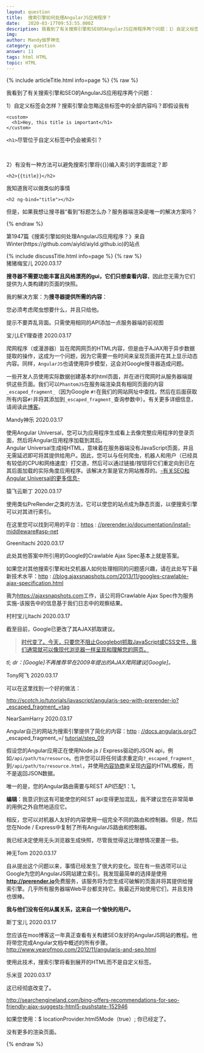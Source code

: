 ```yaml
---
layout: question
title:  搜索引擎如何处理AngularJS应用程序？
date:   2020-03-17T09:53:55.000Z
description: 我看到了有关搜索引擎和SEO的AngularJS应用程序两个问题：1）自定义标签会怎样？搜索引擎会忽略这些标签中的全部内容吗？即假设我有<cust...
img: 
author: Mandy伽罗神无
category: question
answer: 11
tags: html HTML
topic: HTML
---
```

<div class="article-root">
  <div class="article">
    {% include articleTitle.html info=page %}
    {% raw %}
    <div class="article-content"><p><font style="vertical-align: inherit;"><font style="vertical-align: inherit;">我看到了有关搜索引擎和SEO的AngularJS应用程序两个问题：</font></font></p>

<p><font style="vertical-align: inherit;"><font style="vertical-align: inherit;">1）自定义标签会怎样？</font><font style="vertical-align: inherit;">搜索引擎会忽略这些标签中的全部内容吗？</font><font style="vertical-align: inherit;">即假设我有</font></font></p>

<pre><code>&lt;custom&gt;<font></font>
  &lt;h1&gt;Hey, this title is important&lt;/h1&gt;<font></font>
&lt;/custom&gt;<font></font>
</code></pre>

<p><font style="vertical-align: inherit;"></font><code>&lt;h1&gt;</code><font style="vertical-align: inherit;"><font style="vertical-align: inherit;">尽管位于自定义标签中</font><font style="vertical-align: inherit;">仍会</font><font style="vertical-align: inherit;">被索引？</font></font></p>

<p><br></p>

<p><font style="vertical-align: inherit;"><font style="vertical-align: inherit;">2）有没有一种方法可以避免搜索引擎将{{}}编入索引的字面绑定？</font><font style="vertical-align: inherit;">即</font></font></p>

<pre><code>&lt;h2&gt;{{title}}&lt;/h2&gt;
</code></pre>

<p><font style="vertical-align: inherit;"><font style="vertical-align: inherit;">我知道我可以做类似的事情</font></font></p>

<pre><code>&lt;h2 ng-bind="title"&gt;&lt;/h2&gt;
</code></pre>

<p><font style="vertical-align: inherit;"><font style="vertical-align: inherit;">但是，如果我想让搜寻器“看到”标题怎么办？</font><font style="vertical-align: inherit;">服务器端渲染是唯一的解决方案吗？</font></font></p></div>
    {% endraw %}
  </div>
  <p class="winter_mark">第1947篇《搜索引擎如何处理AngularJS应用程序？》来自Winter(https://github.com/aiyld/aiyld.github.io)的站点</p>
  <div class="discuss-wrapper">
    {% include discussTitle.html info=page %}
    {% raw %}
    <div class="discuss-list">
    <div class="discuss-item">
        <div class="discuss-parent">
          <div class="discuss-meta">
            <span class="discuss-user">猪猪梅宝儿</span>
            <span class="discuss-time">2020.03.17</span>
          </div>
          <div class="discuss-comment"><p><strong><font style="vertical-align: inherit;"><font style="vertical-align: inherit;">搜寻器不需要功能丰富且风格漂亮的gui，它们只想查看内容</font></font></strong><font style="vertical-align: inherit;"><font style="vertical-align: inherit;">，因此您无需为它们提供为人类构建的页面的快照。</font></font></p>

<p><font style="vertical-align: inherit;"><font style="vertical-align: inherit;">我的解决方案：为</font></font><strong><font style="vertical-align: inherit;"><font style="vertical-align: inherit;">搜寻器提供所需的内容</font></font></strong><font style="vertical-align: inherit;"><font style="vertical-align: inherit;">：</font></font></p>

<p><font style="vertical-align: inherit;"><font style="vertical-align: inherit;">您必须考虑爬虫想要什么，并且只给他。</font></font></p>

<p><font style="vertical-align: inherit;"><font style="vertical-align: inherit;">提示不要弄乱背面。</font><font style="vertical-align: inherit;">只需使用相同的API添加一点服务器端的前视图</font></font></p></div>
        </div></div><div class="discuss-item">
        <div class="discuss-parent">
          <div class="discuss-meta">
            <span class="discuss-user">宝儿LEY理查德</span>
            <span class="discuss-time">2020.03.17</span>
          </div>
          <div class="discuss-comment"><p><font style="vertical-align: inherit;"><font style="vertical-align: inherit;">爬网程序（或漫游器）旨在爬网网页的HTML内容，但是由于AJAX用于异步数据提取的操作，这成为一个问题，因为它需要一些时间来呈现页面并在其上显示动态内容。</font><font style="vertical-align: inherit;">同样，</font></font><code>AngularJS</code><font style="vertical-align: inherit;"><font style="vertical-align: inherit;">也请使用异步模型，这会对Google搜寻器造成问题。</font></font></p>

<p><font style="vertical-align: inherit;"><font style="vertical-align: inherit;">一些开发人员使用实际数据创建基本的html页面，并在进行爬网时从服务器端提供这些页面。</font><font style="vertical-align: inherit;">我们可以</font></font><code>PhantomJS</code><font style="vertical-align: inherit;"><font style="vertical-align: inherit;">在服务端</font><font style="vertical-align: inherit;">渲染具有相同页面的内容</font></font><code>_escaped_fragment_</code><font style="vertical-align: inherit;"><font style="vertical-align: inherit;">（因为Google </font></font><code>#!</code><font style="vertical-align: inherit;"><font style="vertical-align: inherit;">在我们的网站网址中</font><font style="vertical-align: inherit;">查找</font><font style="vertical-align: inherit;">，然后在后面获取所有内容</font></font><code>#!</code><font style="vertical-align: inherit;"><font style="vertical-align: inherit;">并将其添加到</font></font><code>_escaped_fragment_</code><font style="vertical-align: inherit;"><font style="vertical-align: inherit;">查询参数中）。</font><font style="vertical-align: inherit;">有关更多详细信息，请阅读此</font></font><a href="http://www.tothenew.com/blog/angular-seo/" rel="nofollow"><font style="vertical-align: inherit;"><font style="vertical-align: inherit;">博客</font></font></a><font style="vertical-align: inherit;"><font style="vertical-align: inherit;">。</font></font></p></div>
        </div></div><div class="discuss-item">
        <div class="discuss-parent">
          <div class="discuss-meta">
            <span class="discuss-user">Mandy神乐</span>
            <span class="discuss-time">2020.03.17</span>
          </div>
          <div class="discuss-comment"><p><font style="vertical-align: inherit;"><font style="vertical-align: inherit;">使用Angular Universal，您可以为应用程序生成看上去像完整应用程序的登录页面，然后将Angular应用程序加载到其后。
</font></font><br><font style="vertical-align: inherit;"><font style="vertical-align: inherit;">Angular Universal生成纯HTML，意味着在服务器端没有JavaScript页面，并且无需延迟即可将其提供给用户。</font><font style="vertical-align: inherit;">因此，您可以与任何爬虫，机器人和用户（已经具有较低的CPU和网络速度）打交道，然后可以通过链接/按钮将它们重定向到已在其后面加载的实际角度应用程序。</font><font style="vertical-align: inherit;">该解决方案是官方网站推荐的。</font></font><a href="https://angular.io/docs/ts/latest/guide/universal.html#!#seo-no-javascript" rel="nofollow noreferrer"><font style="vertical-align: inherit;"><font style="vertical-align: inherit;">-有关SEO和Angular Universal的更多信息-</font></font></a></p></div>
        </div></div><div class="discuss-item">
        <div class="discuss-parent">
          <div class="discuss-meta">
            <span class="discuss-user">猿飞云斯丁</span>
            <span class="discuss-time">2020.03.17</span>
          </div>
          <div class="discuss-comment"><p><font style="vertical-align: inherit;"><font style="vertical-align: inherit;">使用类似PreRender之类的方法，它可以使您的站点成为静态页面，以便搜索引擎可以对其进行索引。</font></font></p>

<p><font style="vertical-align: inherit;"><font style="vertical-align: inherit;">在这里您可以找到可用的平台：</font><a href="https://prerender.io/documentation/install-middleware#asp-net" rel="nofollow"><font style="vertical-align: inherit;">https</font></a><font style="vertical-align: inherit;"> : </font></font><a href="https://prerender.io/documentation/install-middleware#asp-net" rel="nofollow"><font style="vertical-align: inherit;"><font style="vertical-align: inherit;">//prerender.io/documentation/install-middleware#asp-net</font></font></a></p></div>
        </div></div><div class="discuss-item">
        <div class="discuss-parent">
          <div class="discuss-meta">
            <span class="discuss-user">GreenItachi</span>
            <span class="discuss-time">2020.03.17</span>
          </div>
          <div class="discuss-comment"><p><font style="vertical-align: inherit;"><font style="vertical-align: inherit;">此处其他答案中所引用的Google的Crawlable Ajax Spec基本上就是答案。</font></font></p>

<p><font style="vertical-align: inherit;"><font style="vertical-align: inherit;">如果您对其他搜索引擎和社交机器人如何处理相同的问题感兴趣，请在此处写下最新技术水平：</font><a href="http://blog.ajaxsnapshots.com/2013/11/googles-crawlable-ajax-specification.html" rel="noreferrer"><font style="vertical-align: inherit;">http</font></a><font style="vertical-align: inherit;"> : </font></font><a href="http://blog.ajaxsnapshots.com/2013/11/googles-crawlable-ajax-specification.html" rel="noreferrer"><font style="vertical-align: inherit;"><font style="vertical-align: inherit;">//blog.ajaxsnapshots.com/2013/11/googles-crawlable-ajax-specification.html</font></font></a></p>

<p><font style="vertical-align: inherit;"><font style="vertical-align: inherit;">我为</font></font><a href="https://ajaxsnapshots.com" rel="noreferrer"><font style="vertical-align: inherit;"><font style="vertical-align: inherit;">https://ajaxsnapshots.com</font></font></a><font style="vertical-align: inherit;"><font style="vertical-align: inherit;">工作</font><font style="vertical-align: inherit;">，该公司将Crawlable Ajax Spec作为服务实施-该报告中的信息基于我们日志中的观察结果。</font></font></p></div>
        </div></div><div class="discuss-item">
        <div class="discuss-parent">
          <div class="discuss-meta">
            <span class="discuss-user">村村宝儿Itachi</span>
            <span class="discuss-time">2020.03.17</span>
          </div>
          <div class="discuss-comment"><p><font style="vertical-align: inherit;"><font style="vertical-align: inherit;">截至目前，Google已更改了其AJAX抓取建议。</font></font></p>

<blockquote>
  <p><a href="http://googlewebmastercentral.blogspot.is/2015/10/deprecating-our-ajax-crawling-scheme.html"><font style="vertical-align: inherit;"><font style="vertical-align: inherit;">时代变了。</font><font style="vertical-align: inherit;">今天，只要您不阻止Googlebot抓取JavaScript或CSS文件，我们通常就可以像现代浏览器一样呈现和理解您的网页。</font></font></a></p>
</blockquote>

<p><em><font style="vertical-align: inherit;"><font style="vertical-align: inherit;">tl; dr：[Google]不再推荐早在2009年提出的AJAX爬网建议[Google]。</font></font></em></p></div>
        </div></div><div class="discuss-item">
        <div class="discuss-parent">
          <div class="discuss-meta">
            <span class="discuss-user">Tony阿飞</span>
            <span class="discuss-time">2020.03.17</span>
          </div>
          <div class="discuss-comment"><p><font style="vertical-align: inherit;"><font style="vertical-align: inherit;">可以在这里找到一个好的做法：</font></font></p>

<p><a href="http://scotch.io/tutorials/javascript/angularjs-seo-with-prerender-io?_escaped_fragment_=tag"><font style="vertical-align: inherit;"><font style="vertical-align: inherit;">http://scotch.io/tutorials/javascript/angularjs-seo-with-prerender-io?_escaped_fragment_=tag</font></font></a></p></div>
        </div></div><div class="discuss-item">
        <div class="discuss-parent">
          <div class="discuss-meta">
            <span class="discuss-user">NearSamHarry</span>
            <span class="discuss-time">2020.03.17</span>
          </div>
          <div class="discuss-comment"><p><font style="vertical-align: inherit;"><font style="vertical-align: inherit;">Angular自己的网站为搜索引擎提供了简化的内容：</font><a href="http://docs.angularjs.org/?_escaped_fragment_=/tutorial/step_09"><font style="vertical-align: inherit;">http</font></a><font style="vertical-align: inherit;"> : </font><a href="http://docs.angularjs.org/?_escaped_fragment_=/tutorial/step_09"><font style="vertical-align: inherit;">//docs.angularjs.org/?</font></a><font style="vertical-align: inherit;"> _escaped_fragment_=/ </font></font><a href="http://docs.angularjs.org/?_escaped_fragment_=/tutorial/step_09"><font style="vertical-align: inherit;"><font style="vertical-align: inherit;">tutorial/step_09</font></font></a></p>

<p><font style="vertical-align: inherit;"><font style="vertical-align: inherit;">假设您的Angular应用正在使用Node.js / Express驱动的JSON api，例如</font></font><code>/api/path/to/resource</code><font style="vertical-align: inherit;"><font style="vertical-align: inherit;">。</font><font style="vertical-align: inherit;">也许您可以将任何请求重定向</font></font><code>?_escaped_fragment_</code><font style="vertical-align: inherit;"><font style="vertical-align: inherit;">到</font></font><code>/api/path/to/resource.html</code><font style="vertical-align: inherit;"><font style="vertical-align: inherit;">，并使用</font></font><a href="http://expressjs.com/api.html#res.format"><font style="vertical-align: inherit;"><font style="vertical-align: inherit;">内容协商</font></font></a><font style="vertical-align: inherit;"><font style="vertical-align: inherit;">来呈现</font><a href="http://expressjs.com/api.html#res.format"><font style="vertical-align: inherit;">内容</font></a><font style="vertical-align: inherit;">的HTML模板，而不是返回JSON数据。</font></font></p>

<p><font style="vertical-align: inherit;"><font style="vertical-align: inherit;">唯一的是，您的Angular路由需要与REST API匹配1：1。</font></font></p>

<p><strong><font style="vertical-align: inherit;"><font style="vertical-align: inherit;">编辑</font></font></strong><font style="vertical-align: inherit;"><font style="vertical-align: inherit;">：我意识到这有可能使您的REST api变得更加混乱，我不建议您在非常简单的用例之外自然地适应它。</font></font></p>

<p><font style="vertical-align: inherit;"><font style="vertical-align: inherit;">相反，您可以对机器人友好的内容使用一组完全不同的路由和控制器。</font><font style="vertical-align: inherit;">但是，然后您在Node / Express中复制了所有AngularJS路由和控制器。</font></font></p>

<p><font style="vertical-align: inherit;"><font style="vertical-align: inherit;">我已经决定使用无头浏览器生成快照，尽管我觉得这比理想情况要差一些。</font></font></p></div>
        </div></div><div class="discuss-item">
        <div class="discuss-parent">
          <div class="discuss-meta">
            <span class="discuss-user">神无Tom</span>
            <span class="discuss-time">2020.03.17</span>
          </div>
          <div class="discuss-comment"><p><font style="vertical-align: inherit;"><font style="vertical-align: inherit;">自从提出这个问题以来，事情已经发生了很大的变化。</font><font style="vertical-align: inherit;">现在有一些选项可以让Google为您的AngularJS网站建立索引。</font><font style="vertical-align: inherit;">我发现最简单的选择是使用</font></font><strong><a href="http://prerender.io" rel="noreferrer"><font style="vertical-align: inherit;"><font style="vertical-align: inherit;">http://prerender.io</font></font></a></strong><font style="vertical-align: inherit;"><font style="vertical-align: inherit;">免费服务，该服务将为您生成可破解的页面并将其提供给搜索引擎。</font><font style="vertical-align: inherit;">几乎所有服务器端Web平台都支持它。</font><font style="vertical-align: inherit;">我最近开始使用它们，并且支持也很棒。</font></font></p>

<p><strong><font style="vertical-align: inherit;"><font style="vertical-align: inherit;">我与他们没有任何从属关系，这来自一个愉快的用户。</font></font></strong></p></div>
        </div></div><div class="discuss-item">
        <div class="discuss-parent">
          <div class="discuss-meta">
            <span class="discuss-user">斯丁宝儿</span>
            <span class="discuss-time">2020.03.17</span>
          </div>
          <div class="discuss-comment"><p><font style="vertical-align: inherit;"><font style="vertical-align: inherit;">您应该在moo博客这一年真正查看有关构建SEO友好的AngularJS网站的教程。</font><font style="vertical-align: inherit;">他将带您完成Angular文档中概述的所有步骤。</font></font><a href="http://www.yearofmoo.com/2012/11/angularjs-and-seo.html"><font style="vertical-align: inherit;"><font style="vertical-align: inherit;">http://www.yearofmoo.com/2012/11/angularjs-and-seo.html</font></font></a></p>

<p><font style="vertical-align: inherit;"><font style="vertical-align: inherit;">使用此技术，搜索引擎将看到展开的HTML而不是自定义标签。</font></font></p></div>
        </div></div><div class="discuss-item">
        <div class="discuss-parent">
          <div class="discuss-meta">
            <span class="discuss-user">乐米亚</span>
            <span class="discuss-time">2020.03.17</span>
          </div>
          <div class="discuss-comment"><p><font style="vertical-align: inherit;"><font style="vertical-align: inherit;">这已经彻底改变了。</font></font></p>

<p><a href="http://searchengineland.com/bing-offers-recommendations-for-seo-friendly-ajax-suggests-html5-pushstate-152946"><font style="vertical-align: inherit;"><font style="vertical-align: inherit;">http://searchengineland.com/bing-offers-recommendations-for-seo-friendly-ajax-suggests-html5-pushstate-152946</font></font></a></p>

<p><font style="vertical-align: inherit;"><font style="vertical-align: inherit;">如果您使用：$ locationProvider.html5Mode（true）; </font><font style="vertical-align: inherit;">你已经定了。</font></font></p>

<p><font style="vertical-align: inherit;"><font style="vertical-align: inherit;">没有更多的渲染页面。</font></font></p></div>
        </div></div>
    </div>
    {% endraw %}
  </div>
<div>
